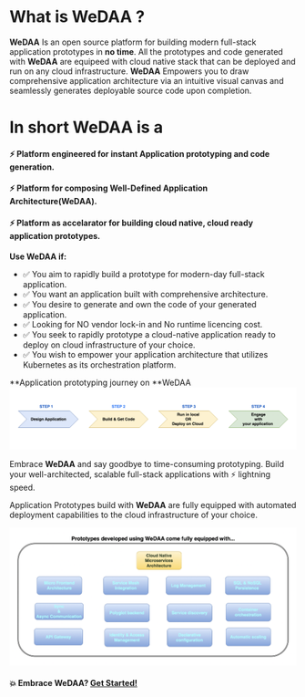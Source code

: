 # What is WeDAA ?

**WeDAA** Is an open source platform for building modern full-stack application prototypes in **no time**. All the prototypes and code generated with **WeDAA** are equipeed with cloud native stack that can be deployed and run on any cloud infrastructure. 
**WeDAA** Empowers you to draw comprehensive application architecture via an intuitive visual canvas and seamlessly generates deployable source code upon completion.

# In short WeDAA is a

#### ⚡️ Platform engineered for instant Application prototyping and code generation.
#### ⚡️ Platform for composing Well-Defined Application Architecture(WeDAA).
#### ⚡️ Platform as accelarator for building cloud native, cloud ready application prototypes.

**Use **WeDAA** if:**
- :white_check_mark: You aim to rapidly build a prototype for modern-day full-stack application.
- :white_check_mark: You want an application built with comprehensive architecture.
- :white_check_mark: You desire to generate and own the code of your generated application. 
- :white_check_mark: Looking for NO vendor lock-in and No runtime licencing cost.
- :white_check_mark: You seek to rapidly prototype a cloud-native application ready to deploy on cloud infrastructure of your choice.
- :white_check_mark: You wish to empower your application architecture that utilizes Kubernetes as its orchestration platform.



**Application prototyping journey on **WeDAA   
![WeDAA Workflow](/img/wedaa_app_workflow.png)

Embrace **WeDAA** and say goodbye to time-consuming prototyping. Build your well-architected, scalable full-stack applications with ⚡️ lightning speed.

Application Prototypes build with **WeDAA** are fully equipped with automated deployment capabilities to the cloud infrastructure of your choice.

![WeDAA Power](/img/wedaa_power.png)

#### 💥 Embrace WeDAA? [Get Started!](https://app.wedaa.tech/)


 

